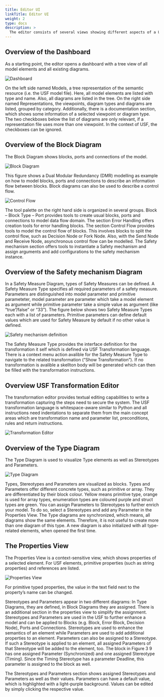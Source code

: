 ```yaml
---
title: Editor UI
linkTitle: Editor UI
weight: 2
type: docs
description: >
  The editor consists of several views showing different aspects of a USF model. Most views can be accessed from the editor’s dashboard. The Block Diagrams and Type Diagrams show graphical aspects of the USF model. The Properties view show non-graphical properties of model elements selected in the UI. The transformation editor can be opened via double clicking on transformation files (*.usft) in the project explorer or using a context menu command for SafetymechanismTypes.
---
```


## Overview of the Dashboard

As a starting point, the editor opens a dashboard with a tree view of all model elements and all existing diagrams.

![Dashboard](dashboard.png "Dashboard Overview")

On the left side named Models, a tree representation of the semantic resource (i.e. the USF model file). Here, all model elements are listed with type and name. Also, all diagrams are listed in the tree.
On the right side named Representations, the viewpoints, diagram types and diagrams are listed, grouped by category. Additionally, there is a documentation section, which shows some information of a selected viewpoint or diagram type.
The two checkboxes below the list of diagrams are only relevant, if a representation file uses more than one viewpoint. In the context of USF, the checkboxes can be ignored. 


## Overview of the Block Diagram

The Block Diagram shows blocks, ports and connections of the model.

![Block Diagram](block_diagram.png "Block Diagram")

This figure shows a Dual Modular Redundancy (DMR) modelling as example on how to model blocks, ports and connections to describe an information flow between blocks. Block diagrams can also be used to describe a control flow.  

![Control Flow](control_flow.png "Control Flow")

The tool palette on the right hand side is organized in several groups. Block – Block Type – Port provides tools to create usual blocks, ports and connections to model data flow domain. The section Error Handling offers creation tools for error handling blocks. The section Control Flow provides tools to model the control flow of blocks. This involves blocks to split the control flow, such as Decision Node or Fork Node. Also, with the Send Node and Receive Node, asynchronous control flow can be modelled. The Safety mechanism section offers tools to instantiate a Safety mechanism and assign arguments and add configurations to the safety mechanism instance.

## Overview of the Safety mechanism Diagram

In a Safety Measure Diagram, types of Safety Measures can be defined. A Safety Measure Type specifies all required parameters of a safety measure. Parameters are distinguished into model parameter and primitive parameteter, model parameter are parameter which take a model element as argument while primitive parameter take a simple value as argument (like “true”/false” or “33”). The figure below shows two Safety Measure Types each with a list of parameters. Primitive parameters can define default values which are used for Safety Measure by default if no other value is defined.

![Safety mechanism definition](safety_mechanism_definition.png "Define a safety mechanism in SafetyModeler")

The Safety Measure Type provides the interface definition for the transformation it self which is defined via USF Transformation language. There is a context menu action avalible for the Safety Measure Type to navigate to the related transformation (“Show Transformation”). If no transformation is avalible a skellton body will be generated which can then be filled with the transformation instructions.

## Overview USF Transformation Editor

The transformation editor provides textual editing capabilities to write a transformation capturing the steps need to secure the system. The USF transformation language is whitespace-aware similar to Python and all instructions need indentations to separate them from the main concept areas which are transformation name and parameter list, preconditions, rules and return instructions. 

![Transformation Editor](transformation_editor.png "Transformation Editor")

## Overview of the Type Diagram

The Type Diagram is used to visualize Type elements as well as Stereotypes and Parameters.

![Type Diagram](type_diagram.png "Type Diagram")

Types, Stereotypes and Parameters are visualized as blocks. Types and Parameters offer different concrete types, such as primitive or array. They are differentiated by their block colour. Yellow means primitive type, orange is used for array types, enumeration types are coloured purple and struct types are green.
You can assign Parameters to Stereotypes to further enrich your model. To do so, select a Stereotypes and add any Parameter in the Properties View.
The Type diagrams are synchronized, which means, all diagrams show the same elements. Therefore, it is not useful to create more than one diagram of this type. A new diagram is also initialized with all type-related elements, when opened the first time.

## The Properties View

The Properties View is a context-sensitive view, which shows properties of a selected element. For USF elements, primitive properties (such as string properties) and references are listed.

![Properties View](properties_view.png "Properties View")

For primitive typed properties, the value in the text field next to the property’s name can be changed. 

Stereotypes and Parameters appear in two different diagrams: In Type Diagrams, they are defined, in Block Diagrams they are assigned. There is an additional section in the properties view to simplify the assignment.
Stereotypes and Parameters are used in the USF to further enhance a model and can be applied to Blocks (e.g. Block, Error Block, Decision Node), Ports and Connections.
Stereotypes are used to enhance the semantics of an element while Parameters are used to add additional properties to an element. Parameters can also be assigned to a Stereotype. If such a Stereotype is applied to an element, all assigned Parameters of that Stereotype will be added to the element, too. The block in Figure 3 9 has one assigned Parameter (Synchronized) and one assigned Stereotype (Timing). Since the Timing Stereotype has a parameter Deadline, this parameter is assigned to the block as well.

The Stereotypes and Parameters section shows assigned Stereotypes and Parameters as well as their values. Parameters can have a default value, which is highlighted with a light-purple background. Values can be edited by simply clicking the respective value.







